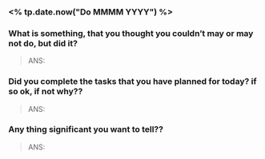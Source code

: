 ### <% tp.date.now("Do MMMM YYYY") %>
### What is something, that you thought you couldn’t may or may not do, but did it?
> ANS: 


### Did you complete the tasks that you have planned for today? if so ok, if not why??
> ANS: 

### Any thing significant you want to tell??
> ANS: 